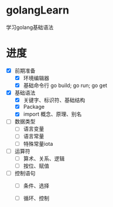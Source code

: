 # golangLearn
学习golang基础语法

# 进度
- [x] 前期准备
    - [x] 环境编辑器
    - [x] 基础命令行 go build; go run; go get
- [x] 基础语法
    - [x] 关键字、标识符、基础结构
    - [x] Package
    - [x] import 概念、原理、别名
- [ ] 数据类型
    - [ ] 语言变量
    - [ ] 语言常量
    - [ ] 特殊常量iota
- [ ] 运算符
    - [ ] 算术、关系、逻辑
    - [ ] 按位、赋值
- [ ] 控制语句
    - [ ] 条件、选择
    - [ ] 循环、控制

